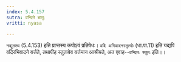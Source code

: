 ```yaml
---
index: 5.4.157
sutra: वन्दिते भ्रातुः
vritti: nyasa

---
```

`नद्युतश्च` (5.4.153) इति प्राप्तस्य कपोऽयं प्रतिषेधः। `वदि अभिवादनस्तुत्योः` (धा.पा.11) इति यद्यपि वदिरभिवादने वर्त्तते, तथापीह स्तुतावेव वर्त्तमान आश्रीयते, अत एवाह--`वन्दितः स्तुतः` इति।।